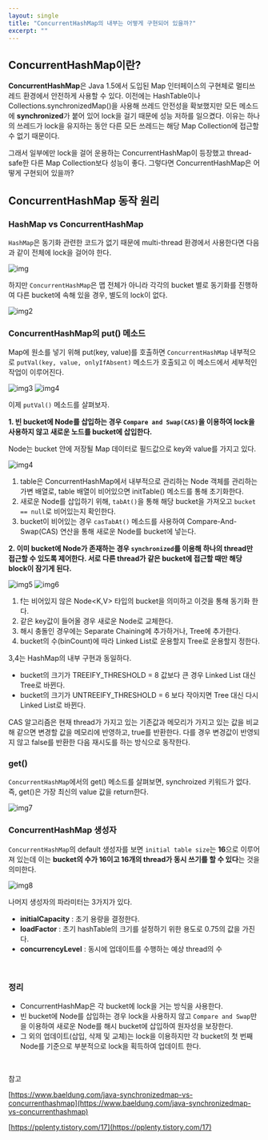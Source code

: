 ```yaml
---
layout: single
title: "ConcurrentHashMap의 내부는 어떻게 구현되어 있을까?"
excerpt: ""
---
```


## ConcurrentHashMap이란?

**ConcurrentHashMap**은 Java 1.5에서 도입된 Map 인터페이스의 구현체로 멀티쓰레드 환경에서 안전하게 사용할 수 있다. 이전에는 HashTable이나 Collections.synchronizedMap()을 사용해 쓰레드 안전성을 확보했지만 모든 메소드에 **synchronized**가 붙어 있어 lock을 걸기 때문에 성능 저하를 일으켰다. 이유는 하나의 쓰레드가 lock을 유지하는 동안 다른 모든 쓰레드는 해당 Map Collection에 접근할 수 없기 때문이다.

그래서 일부에만 lock을 걸어 운용하는 ConcurrentHashMap이 등장했고 thread-safe한 다른 Map Collection보다 성능이 좋다. 그렇다면 ConcurrentHashMap은 어떻게 구현되어 있을까?

## ConcurrentHashMap 동작 원리

### HashMap vs ConcurrentHashMap

`HashMap`은 동기화 관련한 코드가 없기 때문에 multi-thread 환경에서 사용한다면 다음과 같이 전체에 lock을 걸어야 한다.

![img](/assets/images/HashMap.png)

하지만 `ConcurrentHashMap`은 맵 전체가 아니라 각각의 bucket 별로 동기화를 진행하여 다른 bucket에 속해 있을 경우, 별도의 lock이 없다.

![img2](/assets/images/ConcurrentHashmap.png)

### ConcurrentHashMap의 put() 메소드

Map에 원소를 넣기 위해 put(key, value)를 호출하면 `ConcurrentHashMap` 내부적으로 `putVal(key, value, onlyIfAbsent)` 메소드가 호출되고 이 메소드에서 세부적인 작업이 이루어진다.

![img3](/assets/images/ConcurrentHashmap_put()1.png)
![img4](/assets/images/ConcurrentHashmap_put()2.png)

이제 `putVal()` 메소드를 살펴보자.

**1. 빈 bucket에 Node를 삽입하는 경우 `Compare and Swap(CAS)`을 이용하여 lock을 사용하지 않고 새로운 노드를 bucket에 삽입한다.**

Node는 bucket 안에 저장될 Map 데이터로 필드값으로 key와 value를 가지고 있다. 

![img4](/assets/images/ConcurrentHashmap_put()3.png)

1. table은 ConcurrentHashMap에서 내부적으로 관리하는 Node 객체를 관리하는 가변 배열로, table 배열이 비어있으면 initTable() 메소드를 통해 초기화한다.
2. 새로운 Node를 삽입하기 위해, `tabAt()`을 통해 해당 bucket을 가져오고 `bucket == null`로 비어있는지 확인한다.
3. bucket이 비어있는 경우 `casTabAt()` 메소드를 사용하여 Compare-And-Swap(CAS) 연산을 통해 새로운 Node를 bucket에 넣는다.

**2. 이미 bucket에 Node가 존재하는 경우 `synchronized`를 이용해 하나의 thread만 접근할 수 있도록 제어한다. 서로 다른 thread가 같은 bucket에 접근할 때만 해당 block이 잠기게 된다.**

![img5](/assets/images/ConcurrentHashmap.put()4.png)
![img6](/assets/images/ConcurrentHashmap.put()5.png)

1. f는 비어있지 않은 Node<K,V> 타입의 bucket을 의미하고 이것을 통해 동기화 한다.
2. 같은 key값이 들어올 경우 새로운 Node로 교체한다. 
3. 해시 충돌인 경우에는 Separate Chaining에 추가하거나, Tree에 추가한다.
4. bucket의 수(binCount)에 따라 Linked List로 운용할지 Tree로 운용할지 정한다.

3,4는 HashMap의 내부 구현과 동일하다.

- bucket의 크기가 TREEIFY_THRESHOLD = 8 값보다 큰 경우 Linked List 대신 Tree로 바뀐다.
- bucket의 크기가 UNTREEIFY_THRESHOLD = 6 보다 작아지면 Tree 대신 다시 Linked List로 바뀐다.

CAS 알고리즘은 현재 thread가 가지고 있는 기존값과 메모리가 가지고 있는 값을 비교해 같으면 변경할 값을 메모리에 반영하고, true를 반환한다. 다를 경우 변경값이 반영되지 않고 false를 반환한 다음 재시도를 하는 방식으로 동작한다.

### get()

`ConcurrentHashMap`에서의 get() 메소드를 살펴보면, synchroized 키워드가 없다. 즉, get()은 가장 최신의 value 값을 return한다.

![img7](/assets/images/ConcurrentHashmap.get().png)

### ConcurrentHashMap 생성자

`ConcurrentHashMap`의 default 생성자를 보면 `initial table size`는 **16**으로 이루어져 있는데 이는 **bucket의 수가 16이고 16개의 thread가 동시 쓰기를 할 수 있다**는 것을 의미한다.

![img8](/assets/images/ConcurrentHashmap2.png)

나머지 생성자의 파라미터는 3가지가 있다.

- **initialCapacity** : 초기 용량을 결정한다.
- **loadFactor** : 초기 hashTable의 크기를 설정하기 위한 용도로 0.75의 값을 가진다. 
- **concurrencyLevel** : 동시에 업데이트를 수행하는 예상 thread의 수

<br>

### 정리

- ConcurrentHashMap은 각 bucket에 lock을 거는 방식을 사용한다.
- 빈 bucket에 Node를 삽입하는 경우 lock을 사용하지 않고 `Compare and Swap`만을 이용하여 새로운 Node를 해시 bucket에 삽입하여 원자성을 보장한다.
- 그 외의 업데이트(삽입, 삭제 및 교체)는 lock을 이용하지만 각 bucket의 첫 번째 Node를 기준으로 부분적으로 lock을 획득하여 업데이트 한다.

<br>

참고

[https://www.baeldung.com/java-synchronizedmap-vs-concurrenthashmap](https://www.baeldung.com/java-synchronizedmap-vs-concurrenthashmap)

[https://pplenty.tistory.com/17](https://pplenty.tistory.com/17)
